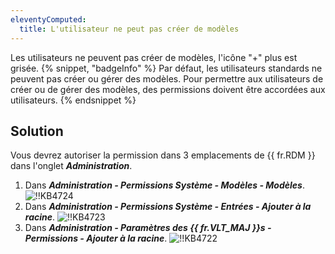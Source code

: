 ```yaml
---
eleventyComputed:
  title: L'utilisateur ne peut pas créer de modèles
---
```

Les utilisateurs ne peuvent pas créer de modèles, l'icône "+" plus est grisée.
{% snippet, "badgeInfo" %}
Par défaut, les utilisateurs standards ne peuvent pas créer ou gérer des modèles. Pour permettre aux utilisateurs de créer ou de gérer des modèles, des permissions doivent être accordées aux utilisateurs.
{% endsnippet %}

## Solution
Vous devrez autoriser la permission dans 3 emplacements de {{ fr.RDM }} dans l'onglet ***Administration***.
1. Dans ***Administration - Permissions Système - Modèles - Modèles***.
![!!KB4724](https://cdnweb.devolutions.net/docs/docs_en_kb_KB4724.png)
1. Dans ***Administration - Permissions Système - Entrées - Ajouter à la racine***.
![!!KB4723](https://cdnweb.devolutions.net/docs/docs_en_kb_KB4723.png)
1. Dans ***Administration - Paramètres des {{ fr.VLT_MAJ }}s - Permissions - Ajouter à la racine***.
![!!KB4722](https://cdnweb.devolutions.net/docs/docs_en_kb_KB4722.png)
